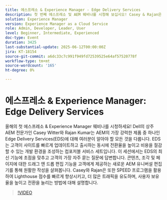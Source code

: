 ```yaml
---
title: 에스프레소 & Experience Manager - Edge Delivery Services
description: 첫 번째 에스프레소 및 AEM 웨비나를 시청해 보십시오! Casey & Rajan은 Edge Delivery Services, Universal Editor 및 SPEED를 통해 사이트 속도, 전환 및 편집 편의성을 향상시킵니다.
solution: Experience Manager
version: Experience Manager as a Cloud Service
role: Admin, Developer, Leader, User
level: Beginner, Intermediate, Experienced
doc-type: Event
duration: 3425
last-substantial-update: 2025-06-12T00:00:00Z
jira: KT-18154
source-git-commit: a6dc33c7c991f949fd72539525e64af57520778f
workflow-type: tm+mt
source-wordcount: '165'
ht-degree: 0%

---
```



# 에스프레소 &amp; Experience Manager: Edge Delivery Services

올해의 첫 에스프레소 &amp; Experience Manager 웨비나를 시청하세요! Dell의 상주 AEM 전문가인 Casey Witter와 Rajan Kumar는 AEM의 가장 강력한 제품 중 하나인 Edge Delivery Services(EDS)에 대해 여러분이 알아야 할 모든 것을 다룹니다. EDS는 고객이 사이트를 빠르게 업데이트하고 출시하는 동시에 전환율을 높이고 비용을 절감할 수 있는 개발 환경을 조성하는 컴포저블 서비스 세트입니다. 이 세션에서는 EDS의 최신 기능에 초점을 맞추고 고객의 가장 자주 묻는 질문에 답변합니다. 콘텐츠, 조각 및 페이지에 대한 드래그 앤 드롭 편집 기능을 고객에게 제공하는 새로운 AEM 유니버설 편집기를 통해 원활한 작성을 살펴봅니다. Casey와 Rajan은 또한 SPEED 프로그램을 활용하여 Lighthouse 점수를 빠르게 향상시키고, 더 많은 트래픽을 유도하며, 사용자 보유율을 높이고 전환을 늘리는 방법에 대해 설명합니다.

>[!VIDEO](https://video.tv.adobe.com/v/3459033/?learn=on&enablevpops)

